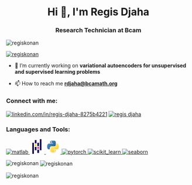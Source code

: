 <h1 align="center">Hi 👋, I'm Regis Djaha</h1>
<h3 align="center">Research Technician at Bcam</h3>

<p align="left"> <img src="https://komarev.com/ghpvc/?username=regiskonan&label=Profile%20views&color=0e75b6&style=flat" alt="regiskonan" /> </p>

<p align="left"> <a href="https://github.com/ryo-ma/github-profile-trophy"><img src="https://github-profile-trophy.vercel.app/?username=regiskonan" alt="regiskonan" /></a> </p>

- 🔭 I’m currently working on **variational autoencoders for unsupervised and supervised learning problems**

- 📫 How to reach me **rdjaha@bcamath.org**

<h3 align="left">Connect with me:</h3>
<p align="left">
<a href="https://linkedin.com/in/linkedin.com/in/regis-djaha-8275b4221" target="blank"><img align="center" src="https://raw.githubusercontent.com/rahuldkjain/github-profile-readme-generator/master/src/images/icons/Social/linked-in-alt.svg" alt="linkedin.com/in/regis-djaha-8275b4221" height="30" width="40" /></a>
<a href="https://kaggle.com/regis djaha" target="blank"><img align="center" src="https://raw.githubusercontent.com/rahuldkjain/github-profile-readme-generator/master/src/images/icons/Social/kaggle.svg" alt="regis djaha" height="30" width="40" /></a>
</p>

<h3 align="left">Languages and Tools:</h3>
<p align="left"> <a href="https://www.mathworks.com/" target="_blank" rel="noreferrer"> <img src="https://upload.wikimedia.org/wikipedia/commons/2/21/Matlab_Logo.png" alt="matlab" width="40" height="40"/> </a> <a href="https://pandas.pydata.org/" target="_blank" rel="noreferrer"> <img src="https://raw.githubusercontent.com/devicons/devicon/2ae2a900d2f041da66e950e4d48052658d850630/icons/pandas/pandas-original.svg" alt="pandas" width="40" height="40"/> </a> <a href="https://www.python.org" target="_blank" rel="noreferrer"> <img src="https://raw.githubusercontent.com/devicons/devicon/master/icons/python/python-original.svg" alt="python" width="40" height="40"/> </a> <a href="https://pytorch.org/" target="_blank" rel="noreferrer"> <img src="https://www.vectorlogo.zone/logos/pytorch/pytorch-icon.svg" alt="pytorch" width="40" height="40"/> </a> <a href="https://scikit-learn.org/" target="_blank" rel="noreferrer"> <img src="https://upload.wikimedia.org/wikipedia/commons/0/05/Scikit_learn_logo_small.svg" alt="scikit_learn" width="40" height="40"/> </a> <a href="https://seaborn.pydata.org/" target="_blank" rel="noreferrer"> <img src="https://seaborn.pydata.org/_images/logo-mark-lightbg.svg" alt="seaborn" width="40" height="40"/> </a> </p>

<p><img align="left" src="https://github-readme-stats.vercel.app/api/top-langs?username=regiskonan&show_icons=true&locale=en&layout=compact" alt="regiskonan" /></p>

<p>&nbsp;<img align="center" src="https://github-readme-stats.vercel.app/api?username=regiskonan&show_icons=true&locale=en" alt="regiskonan" /></p>

<p><img align="center" src="https://github-readme-streak-stats.herokuapp.com/?user=regiskonan&" alt="regiskonan" /></p>
